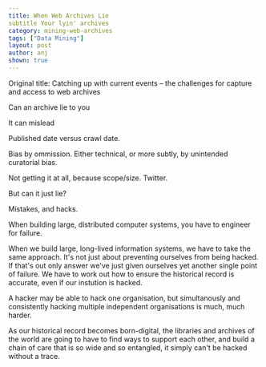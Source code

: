 ```yaml
---
title: When Web Archives Lie
subtitle Your lyin' archives
category: mining-web-archives
tags: ["Data Mining"]
layout: post
author: anj
shown: true
---
```


Original title: Catching up with current events – the challenges for capture and access to web archives

Can an archive lie to you

It can mislead

Published date versus crawl date.

Bias by ommission. Either technical, or more subtly, by unintended curatorial bias. 

Not getting it at all, because scope/size. Twitter.

But can it just lie? 

Mistakes, and hacks.

When building large, distributed computer systems, you have to engineer for failure.

When we build large, long-lived information systems, we have to take the same approach. It's not just about preventing ourselves from being hacked. If that's out only answer we've just given ourselves yet another single point of failure. We have to work out how to ensure the historical record is accurate, even if our instution is hacked. 

A hacker may be able to hack one organisation, but simultanously and consistently hacking multiple independent organisations is much, much harder.

As our historical record becomes born-digital, the libraries and archives of the world are going to have to find ways to support each other, and build a chain of care that is so wide and so entangled, it simply can't be hacked without a trace. 